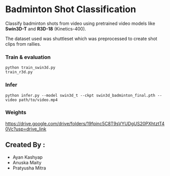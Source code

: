 # Badminton Shot Classification

Classify badminton shots from video using pretrained video models like **Swin3D-T** and **R3D-18** (Kinetics-400).

The dataset used was shuttleset which was preprocessed to create shot clips from rallies.

### Train & evaluation

```
python train_swin3d.py     
train_r3d.py
```

### Infer

```
python infer.py --model swin3d_t --ckpt swin3d_badminton_final.pth --video path/to/video.mp4
```

### Weights

https://drive.google.com/drive/folders/19fpinc5C8T9sVYUDgUS20PXhtztT40Vc?usp=drive_link

## Created By :

- Ayan Kashyap
- Anuska Maity
- Pratyusha Mitra

